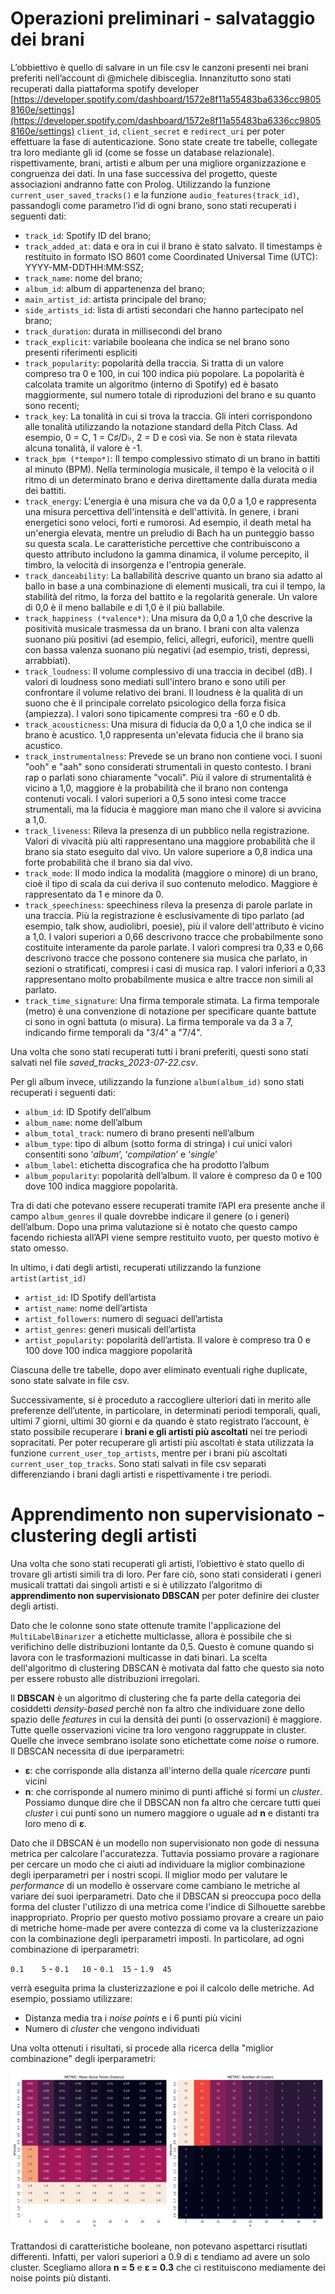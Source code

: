 # Operazioni preliminari - salvataggio dei brani
L’obbiettivo è quello di salvare in un file csv le canzoni presenti nei brani preferiti nell’account di @michele dibisceglia. Innanzitutto sono stati recuperati dalla piattaforma spotify developer [https://developer.spotify.com/dashboard/1572e8f11a55483ba6336cc98058160e/settings](https://developer.spotify.com/dashboard/1572e8f11a55483ba6336cc98058160e/settings) `client_id`, `client_secret` e `redirect_uri` per poter effettuare la fase di autenticazione. Sono state create tre tabelle, collegate tra loro mediante gli id (come se fosse un database relazionale). rispettivamente, brani, artisti e album per una migliore organizzazione e congruenza dei dati. In una fase successiva del progetto, queste associazioni andranno fatte con Prolog. Utilizzando la funzione `current_user_saved_tracks()` e la funzione `audio_features(track_id)`, passandogli come parametro l’id di ogni brano, sono stati recuperati i seguenti dati:

- `track_id`: Spotify ID del brano;
- `track_added_at`: data e ora in cui il brano è stato salvato. Il timestamps è restituito in formato ISO 8601 come Coordinated Universal Time (UTC): YYYY-MM-DDTHH:MM:SSZ;
- `track_name`: nome del brano;
- `album_id`: album di appartenenza del brano;
- `main_artist_id`: artista principale del brano;
- `side_artists_id`: lista di artisti secondari che hanno partecipato nel brano;
- `track_duration`: durata in millisecondi del brano
- `track_explicit`: variabile booleana che indica se nel brano sono presenti riferimenti espliciti
- `track_popularity`: popolarità della traccia. Si tratta di un valore compreso tra 0 e 100, in cui 100 indica più popolare. La popolarità è calcolata tramite un algoritmo (interno di Spotify) ed è basato maggiormente, sul numero totale di riproduzioni del brano e su quanto sono recenti;
- `track_key`: La tonalità in cui si trova la traccia. Gli interi corrispondono alle tonalità utilizzando la notazione standard della Pitch Class. Ad esempio, 0 = C, 1 = C♯/D♭, 2 = D e così via. Se non è stata rilevata alcuna tonalità, il valore è -1.
- `track_bpm (*tempo*)`: Il tempo complessivo stimato di un brano in battiti al minuto (BPM). Nella terminologia musicale, il tempo è la velocità o il ritmo di un determinato brano e deriva direttamente dalla durata media dei battiti.
- `track_energy`: L'energia è una misura che va da 0,0 a 1,0 e rappresenta una misura percettiva dell'intensità e dell'attività. In genere, i brani energetici sono veloci, forti e rumorosi. Ad esempio, il death metal ha un'energia elevata, mentre un preludio di Bach ha un punteggio basso su questa scala. Le caratteristiche percettive che contribuiscono a questo attributo includono la gamma dinamica, il volume percepito, il timbro, la velocità di insorgenza e l'entropia generale.
- `track_danceability`: La ballabilità descrive quanto un brano sia adatto al ballo in base a una combinazione di elementi musicali, tra cui il tempo, la stabilità del ritmo, la forza del battito e la regolarità generale. Un valore di 0,0 è il meno ballabile e di 1,0 è il più ballabile.
- `track_happiness (*valence*)`: Una misura da 0,0 a 1,0 che descrive la positività musicale trasmessa da un brano. I brani con alta valenza suonano più positivi (ad esempio, felici, allegri, euforici), mentre quelli con bassa valenza suonano più negativi (ad esempio, tristi, depressi, arrabbiati).
- `track_loudness`: Il volume complessivo di una traccia in decibel (dB). I valori di loudness sono mediati sull'intero brano e sono utili per confrontare il volume relativo dei brani. Il loudness è la qualità di un suono che è il principale correlato psicologico della forza fisica (ampiezza). I valori sono tipicamente compresi tra -60 e 0 db.
- `track_acousticness`: Una misura di fiducia da 0,0 a 1,0 che indica se il brano è acustico. 1,0 rappresenta un'elevata fiducia che il brano sia acustico.
- `track_instrumentalness`: Prevede se un brano non contiene voci. I suoni "ooh" e "aah" sono considerati strumentali in questo contesto. I brani rap o parlati sono chiaramente "vocali". Più il valore di strumentalità è vicino a 1,0, maggiore è la probabilità che il brano non contenga contenuti vocali. I valori superiori a 0,5 sono intesi come tracce strumentali, ma la fiducia è maggiore man mano che il valore si avvicina a 1,0.
- `track_liveness`: Rileva la presenza di un pubblico nella registrazione. Valori di vivacità più alti rappresentano una maggiore probabilità che il brano sia stato eseguito dal vivo. Un valore superiore a 0,8 indica una forte probabilità che il brano sia dal vivo.
- `track_mode`: Il modo indica la modalità (maggiore o minore) di un brano, cioè il tipo di scala da cui deriva il suo contenuto melodico. Maggiore è rappresentato da 1 e minore da 0.
- `track_speechiness`: speechiness rileva la presenza di parole parlate in una traccia. Più la registrazione è esclusivamente di tipo parlato (ad esempio, talk show, audiolibri, poesie), più il valore dell'attributo è vicino a 1,0. I valori superiori a 0,66 descrivono tracce che probabilmente sono costituite interamente da parole parlate. I valori compresi tra 0,33 e 0,66 descrivono tracce che possono contenere sia musica che parlato, in sezioni o stratificati, compresi i casi di musica rap. I valori inferiori a 0,33 rappresentano molto probabilmente musica e altre tracce non simili al parlato.
- `track_time_signature`: Una firma temporale stimata. La firma temporale (metro) è una convenzione di notazione per specificare quante battute ci sono in ogni battuta (o misura). La firma temporale va da 3 a 7, indicando firme temporali da "3/4" a "7/4".

Una volta che sono stati recuperati tutti i brani preferiti, questi sono stati salvati nel file *saved_tracks_2023-07-22.csv*.

Per gli album invece, utilizzando la funzione `album(album_id)` sono stati recuperati i seguenti dati:

- `album_id`: ID Spotify dell’album
- `album_name`: nome dell’album
- `album_total_track`: numero di brano presenti nell’album
- `album_type`: tipo di album (sotto forma di stringa) i cui unici valori consentiti sono ‘*album*’, ‘*compilation*’ e ‘*single*’
- `album_label`: etichetta discografica che ha prodotto l’album
- `album_popularity`: popolarità dell’album. Il valore è compreso da 0 e 100 dove 100 indica maggiore popolarità.

Tra di dati che potevano essere recuperati tramite l’API era presente anche il campo `album_genres` il quale dovrebbe indicare il genere (o i generi) dell’album. Dopo una prima valutazione si è notato che questo campo facendo richiesta all’API viene sempre restituito vuoto, per questo motivo è stato omesso.

In ultimo, i dati degli artisti, recuperati utilizzando la funzione `artist(artist_id)` 

- `artist_id`: ID Spotify dell’artista
- `artist_name`: nome dell’artista
- `artist_followers`: numero di seguaci dell’artista
- `artist_genres`: generi musicali dell’artista
- `artist_popularity`: popolarità dell’artista. Il valore è compreso tra 0 e 100 dove 100 indica maggiore popolarità

Ciascuna delle tre tabelle, dopo aver eliminato eventuali righe duplicate, sono state salvate in file csv.

Successivamente, si è proceduto a raccogliere ulteriori dati in merito alle preferenze dell’utente, in particolare, in determinati periodi temporali, quali, ultimi 7 giorni, ultimi 30 giorni e da quando è stato registrato l’account, è stato possibile recuperare i **brani e gli artisti più ascoltati** nei tre periodi sopracitati. Per poter recuperare gli artisti più ascoltati è stata utilizzata la funzione `current_user_top_artists`, mentre per i brani più ascoltati `current_user_top_tracks`. Sono stati salvati in file csv separati differenziando i brani dagli artisti e rispettivamente i tre periodi. 

# Apprendimento non supervisionato - clustering degli artisti

Una volta che sono stati recuperati gli artisti, l’obiettivo è stato quello di trovare gli artisti simili tra di loro. Per fare ciò, sono stati considerati i generi musicali trattati dai singoli artisti e si è utilizzato l’algoritmo di **apprendimento non supervisionato DBSCAN** per poter definire dei cluster degli artisti. 

Dato che le colonne sono state ottenute tramite l'applicazione del `MultiLabelBinarizer` a etichette multiclasse, allora è possibile che si verifichino delle distribuzioni lontante da 0,5. Questo è comune quando si lavora con le trasformazioni multicasse in dati binari. La scelta dell'algoritmo di clustering DBSCAN è motivata dal fatto che questo sia noto per essere robusto alle distribuzioni irregolari. 

Il **DBSCAN** è un algoritmo di clustering che fa parte della categoria dei cosiddetti *density-based* perché non fa altro che individuare zone dello spazio delle *features* in cui la densità dei punti (o osservazioni) è maggiore. Tutte quelle osservazioni vicine tra loro vengono raggruppate in cluster. Quelle che invece sembrano isolate sono etichettate come *noise* o rumore. Il DBSCAN necessita di due iperparametri:
- **ε**: che corrisponde alla distanza all'interno della quale *ricercare* punti vicini
- **n**: che corrisponde al numero minimo di punti affiché si formi un *cluster*.
Possiamo dunque dire che il DBSCAN non fa altro che cercare tutti quei *cluster* i cui punti sono un numero maggiore o uguale ad **n** e distanti tra loro meno di **ε**.

Dato che il DBSCAN è un modello non supervisionato non gode di nessuna metrica per calcolare l'accuratezza. Tuttavia possiamo provare a ragionare per cercare un modo che ci aiuti ad individuare la miglior combinazione degli iperparametri per i nostri scopi. Il miglior modo per valutare le *performance* di un modello è osservare come cambiano le metriche al variare dei suoi iperparametri. Dato che il DBSCAN si preoccupa poco della forma del cluster l'utilizzo di una metrica come l'indice di Silhouette sarebbe inappropriato. Proprio per questo motivo possiamo provare a creare un paio di metriche home-made per avere contezza di come va la clusterizzazione con la combinazione degli iperparametri imposti. In particolare, ad ogni combinazione di iperparametri:

`0.1    5` - `0.1   10` - `0.1  15` - `1.9  45`

verrà eseguita prima la clusterizzazione e poi il calcolo delle metriche. Ad esempio, possiamo utilizzare:

- Distanza media tra i *noise points* e i 6 punti più vicini
- Numero di *cluster* che vengono individuati

Una volta ottenuti i risultati, si procede alla ricerca della "miglior combinazione" degli iperparametri:

![parametri](./img/parameters.png)

Trattandosi di caratteristiche booleane, non potevano aspettarci risutlati differenti. Infatti, per valori superiori a 0.9 di ε tendiamo ad avere un solo cluster. Scegliamo allora **n = 5** e **ε = 0.3** che ci restituiscono mediamente dei noise points più distanti.